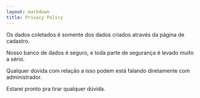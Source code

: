 ```yaml
---
layout: markdown
title: Privacy Policy
---
```


Os dados coletados é somente dos dados criados através da página de cadastro. 

Nosso banco de dados é seguro, e toda parte de segurança é levado muito a sério.

Qualquer dúvida com relação a isso podem está falando diretamente com administrador.

Estarei pronto pra tirar qualquer dúvida.

